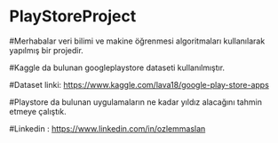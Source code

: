 # PlayStoreProject

#Merhabalar veri bilimi ve makine öğrenmesi algoritmaları kullanılarak yapılmış bir projedir.

#Kaggle da bulunan googleplaystore dataseti kullanılmıştır.

#Dataset linki: https://www.kaggle.com/lava18/google-play-store-apps

#Playstore da bulunan uygulamaların ne kadar yıldız alacağını tahmin etmeye çalıştık. 

#Linkedin : https://www.linkedin.com/in/ozlemmaslan

